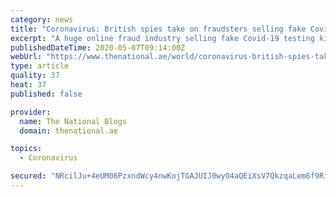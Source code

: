 ```yaml
---
category: news
title: "Coronavirus: British spies take on fraudsters selling fake Covid-19 equipment"
excerpt: "A huge online fraud industry selling fake Covid-19 testing kits, face masks and vaccines has been uncovered by Britain’s surveillance headquarters. More than 300 false websites and 160,000 emails were discovered as fraudsters attempt to take advantage of worries over infection."
publishedDateTime: 2020-05-07T09:14:00Z
webUrl: "https://www.thenational.ae/world/coronavirus-british-spies-take-on-fraudsters-selling-fake-covid-19-equipment-1.1016214"
type: article
quality: 37
heat: 37
published: false

provider:
  name: The National Blogs
  domain: thenational.ae

topics:
  - Coronavirus

secured: "NRcilJu+4eUM06PzxndWcy4nwKojTGAJUIJ0wyO4aQEiXsV7QkzqaLem6f9Ri1Kxl4homNrroiFZWqW4azlavlbm8H/thATDZjxep/plOSycZVocCI3qDW4f6OI2O5rCf60wlYvKz4z9FAgOYy5rqACUQnPVRMS8Sm4QnUpGce6rWZKMISL7HTZRf+lQguHKKh9d9cRp7WJoBRv8DSo8zJh7qwIt8qMTBIg6ctT6RP3StI/0YSCVv9TRKRMZcOGkMmjxx1rJj84SnhWgxTLrlzQt3fbeTMoURuCQMaUL59YFKOlUHOOnnDWcD6c2KUbPrBa+dtZ5VEkvxAXtwH9UAR++P5BblsAkI3B9oLFJYVaK1voR/c+YBOUqYMNaElRiP46bJJVb19mX+abefJ3NOhZmJaXDaz8G6rVlBlgeVMxs68CEPFOacg775C5TbZVL86Y5cF6fryvEHPcq6jYmFcDlJ8ewR1k3coQSxaQzT9w=;coH1Q02vw8fsL7xroU0A/A=="
---
```


